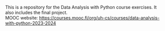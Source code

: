 This is a repository for the Data Analysis with Python course exercises. It also includes the final project. <br/>
MOOC website: https://courses.mooc.fi/org/uh-cs/courses/data-analysis-with-python-2023-2024
